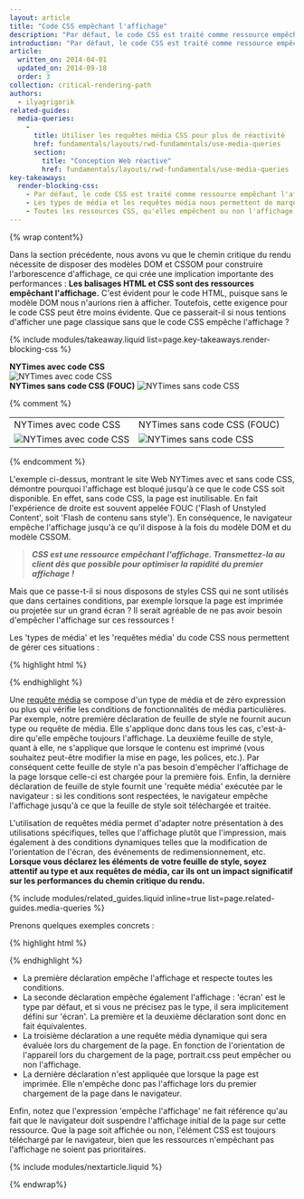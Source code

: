 ```yaml
---
layout: article
title: "Code CSS empêchant l'affichage"
description: "Par défaut, le code CSS est traité comme ressource empêchant l'affichage, ce qui signifie que le navigateur suspend l'affichage de tout contenu traité jusqu'à ce que le modèle CSSOM soit construit. Assurez-vous de conserver un code CSS simple, faites en sorte qu'il soit transmis le plus vite possible, et utilisez des types et requêtes de média pour débloquer l'affichage."
introduction: "Par défaut, le code CSS est traité comme ressource empêchant l'affichage, ce qui signifie que le navigateur suspend l'affichage de tout contenu traité jusqu'à ce que le modèle CSSOM soit construit. Assurez-vous de conserver un code CSS simple, faites en sorte qu'il soit transmis le plus vite possible, et utilisez des types et requêtes de média pour débloquer l'affichage."
article:
  written_on: 2014-04-01
  updated_on: 2014-09-18
  order: 3
collection: critical-rendering-path
authors:
  - ilyagrigorik
related-guides:
  media-queries:
    -
      title: Utiliser les requêtes média CSS pour plus de réactivité
      href: fundamentals/layouts/rwd-fundamentals/use-media-queries
      section:
        title: "Conception Web réactive"
        href: fundamentals/layouts/rwd-fundamentals/use-media-queries
key-takeaways:
  render-blocking-css:
    - Par défaut, le code CSS est traité comme ressource empêchant l'affichage.
    - Les types de média et les requêtes média nous permettent de marquer certaines ressources CSS comme n'empêchant pas l'affichage.
    - Toutes les ressources CSS, qu'elles empêchent ou non l'affichage, sont téléchargées par le navigateur.
---
```

{% wrap content%}

<style>
  img, video, object {
    max-width: 100%;
  }

  img.center {
    display: block;
    margin-left: auto;
    margin-right: auto;
  }
</style>


Dans la section précédente, nous avons vu que le chemin critique du rendu nécessite de disposer des modèles DOM et CSSOM pour construire l'arborescence d'affichage, ce qui crée une implication importante des performances : **Les balisages HTML et CSS sont des ressources empêchant l'affichage.** C'est évident pour le code HTML, puisque sans le modèle DOM nous n'aurions rien à afficher. Toutefois, cette exigence pour le code CSS peut être moins évidente. Que ce passerait-il si nous tentions d'afficher une page classique sans que le code CSS empêche l'affichage ?

{% include modules/takeaway.liquid list=page.key-takeaways.render-blocking-css %}

<div class="clear">
  <div class="g--half">
    <b>NYTimes avec code CSS</b>
    <img class="center" src="images/nytimes-css-device.png" alt="NYTimes avec code CSS">

  </div>

  <div class="g--half g--last">
    <b>NYTimes sans code CSS (FOUC)</b>
    <img src="images/nytimes-nocss-device.png" alt="NYTimes sans code CSS">

  </div>
</div>

{% comment %}
<table>
<tr>
<td>NYTimes avec code CSS</td>
<td>NYTimes sans code CSS (FOUC)</td>
</tr>
<tr>
<td><img src="images/nytimes-css-device.png" alt="NYTimes avec code CSS" class="center"></td>
<td><img src="images/nytimes-nocss-device.png" alt="NYTimes sans code CSS" class="center"></td>
</tr>
</table>
{% endcomment %}

L'exemple ci-dessus, montrant le site Web NYTimes avec et sans code CSS, démontre pourquoi l'affichage est bloqué jusqu'à ce que le code CSS soit disponible. En effet, sans code CSS, la page est inutilisable. En fait l'expérience de droite est souvent appelée FOUC ('Flash of Unstyled Content', soit 'Flash de contenu sans style'). En conséquence, le navigateur empêche l'affichage jusqu'à ce qu'il dispose à la fois du modèle DOM et du modèle CSSOM.

> **_CSS est une ressource empêchant l'affichage. Transmettez-la au client dès que possible pour optimiser la rapidité du premier affichage !_**

Mais que ce passe-t-il si nous disposons de styles CSS qui ne sont utilisés que dans certaines conditions, par exemple lorsque la page est imprimée ou projetée sur un grand écran ? Il serait agréable de ne pas avoir besoin d'empêcher l'affichage sur ces ressources !

Les 'types de média' et les 'requêtes média' du code CSS nous permettent de gérer ces situations :

{% highlight html %}
<link href="style.css" rel="stylesheet">
<link href="print.css" rel="stylesheet" media="print">
<link href="other.css" rel="stylesheet" media="(min-width: 40em)">
{% endhighlight %}

Une [requête média]({{site.fundamentals}}/layouts/rwd-fundamentals/use-media-queries.html) se compose d'un type de média et de zéro expression ou plus qui vérifie les conditions de fonctionnalités de média particulières. Par exemple, notre première déclaration de feuille de style ne fournit aucun type ou requête de média. Elle s'applique donc dans tous les cas, c'est-à-dire qu'elle empêche toujours l'affichage. La deuxième feuille de style, quant à elle, ne s'applique que lorsque le contenu est imprimé (vous souhaitez peut-être modifier la mise en page, les polices, etc.). Par conséquent cette feuille de style n'a pas besoin d'empêcher l'affichage de la page lorsque celle-ci est chargée pour la première fois. Enfin, la dernière déclaration de feuille de style fournit une 'requête média' exécutée par le navigateur : si les conditions sont respectées, le navigateur empêche l'affichage jusqu'à ce que la feuille de style soit téléchargée et traitée.

L'utilisation de requêtes média permet d'adapter notre présentation à des utilisations spécifiques, telles que l'affichage plutôt que l'impression, mais également à des conditions dynamiques telles que la modification de l'orientation de l'écran, des événements de redimensionnement, etc. **Lorsque vous déclarez les éléments de votre feuille de style, soyez attentif au type et aux requêtes de média, car ils ont un impact significatif sur les performances du chemin critique du rendu.**

{% include modules/related_guides.liquid inline=true list=page.related-guides.media-queries %}

Prenons quelques exemples concrets :

{% highlight html %}
<link href="style.css"    rel="stylesheet">
<link href="style.css"    rel="stylesheet" media="screen">
<link href="portrait.css" rel="stylesheet" media="orientation:portrait">
<link href="print.css"    rel="stylesheet" media="print">
{% endhighlight %}

* La première déclaration empêche l'affichage et respecte toutes les conditions.
* La seconde déclaration empêche également l'affichage : 'écran' est le type par défaut, et si vous ne précisez pas le type, il sera implicitement défini sur 'écran'. La première et la deuxième déclaration sont donc en fait équivalentes.
* La troisième déclaration a une requête média dynamique qui sera évaluée lors du chargement de la page. En fonction de l'orientation de l'appareil lors du chargement de la page, portrait.css peut empêcher ou non l'affichage.
* La dernière déclaration n'est appliquée que lorsque la page est imprimée. Elle n'empêche donc pas l'affichage lors du premier chargement de la page dans le navigateur.

Enfin, notez que l'expression 'empêche l'affichage' ne fait référence qu'au fait que le navigateur doit suspendre l'affichage initial de la page sur cette ressource. Que la page soit affichée ou non, l'élément CSS est toujours téléchargé par le navigateur, bien que les ressources n'empêchant pas l'affichage ne soient pas prioritaires.

{% include modules/nextarticle.liquid %}

{% endwrap%}

